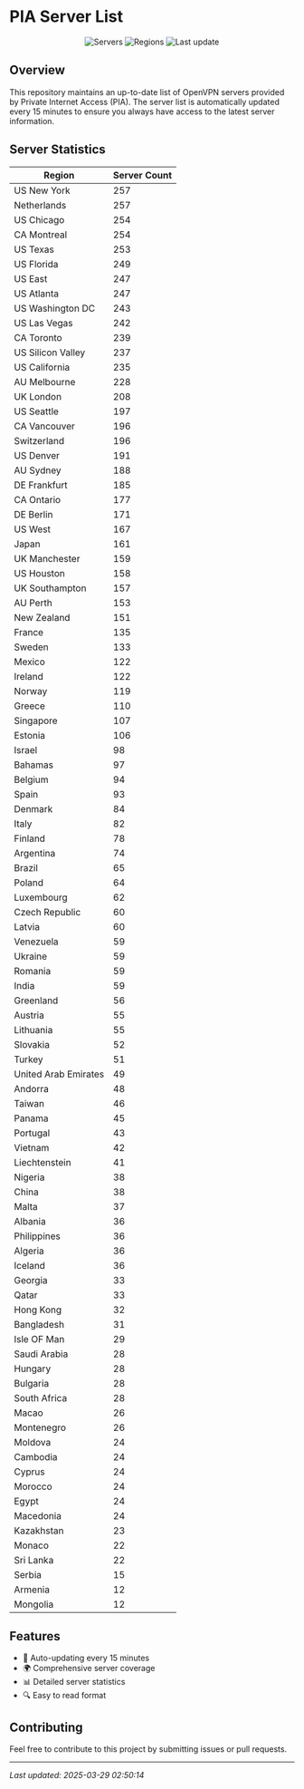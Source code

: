 # PIA Server List

<div align="center">

![Servers](https://img.shields.io/badge/servers-9,870-blue)
![Regions](https://img.shields.io/badge/regions-97-blue)
![Last update](https://img.shields.io/badge/Last_Updated-March_28_2025_21:50_EST-blue)

</div>

## Overview
This repository maintains an up-to-date list of OpenVPN servers provided by Private Internet Access (PIA). The server list is automatically updated every 15 minutes to ensure you always have access to the latest server information.

## Server Statistics
| Region | Server Count |
|--------|--------------|
| US New York                    | 257          |
| Netherlands                    | 257          |
| US Chicago                     | 254          |
| CA Montreal                    | 254          |
| US Texas                       | 253          |
| US Florida                     | 249          |
| US East                        | 247          |
| US Atlanta                     | 247          |
| US Washington DC               | 243          |
| US Las Vegas                   | 242          |
| CA Toronto                     | 239          |
| US Silicon Valley              | 237          |
| US California                  | 235          |
| AU Melbourne                   | 228          |
| UK London                      | 208          |
| US Seattle                     | 197          |
| CA Vancouver                   | 196          |
| Switzerland                    | 196          |
| US Denver                      | 191          |
| AU Sydney                      | 188          |
| DE Frankfurt                   | 185          |
| CA Ontario                     | 177          |
| DE Berlin                      | 171          |
| US West                        | 167          |
| Japan                          | 161          |
| UK Manchester                  | 159          |
| US Houston                     | 158          |
| UK Southampton                 | 157          |
| AU Perth                       | 153          |
| New Zealand                    | 151          |
| France                         | 135          |
| Sweden                         | 133          |
| Mexico                         | 122          |
| Ireland                        | 122          |
| Norway                         | 119          |
| Greece                         | 110          |
| Singapore                      | 107          |
| Estonia                        | 106          |
| Israel                         | 98           |
| Bahamas                        | 97           |
| Belgium                        | 94           |
| Spain                          | 93           |
| Denmark                        | 84           |
| Italy                          | 82           |
| Finland                        | 78           |
| Argentina                      | 74           |
| Brazil                         | 65           |
| Poland                         | 64           |
| Luxembourg                     | 62           |
| Czech Republic                 | 60           |
| Latvia                         | 60           |
| Venezuela                      | 59           |
| Ukraine                        | 59           |
| Romania                        | 59           |
| India                          | 59           |
| Greenland                      | 56           |
| Austria                        | 55           |
| Lithuania                      | 55           |
| Slovakia                       | 52           |
| Turkey                         | 51           |
| United Arab Emirates           | 49           |
| Andorra                        | 48           |
| Taiwan                         | 46           |
| Panama                         | 45           |
| Portugal                       | 43           |
| Vietnam                        | 42           |
| Liechtenstein                  | 41           |
| Nigeria                        | 38           |
| China                          | 38           |
| Malta                          | 37           |
| Albania                        | 36           |
| Philippines                    | 36           |
| Algeria                        | 36           |
| Iceland                        | 36           |
| Georgia                        | 33           |
| Qatar                          | 33           |
| Hong Kong                      | 32           |
| Bangladesh                     | 31           |
| Isle OF Man                    | 29           |
| Saudi Arabia                   | 28           |
| Hungary                        | 28           |
| Bulgaria                       | 28           |
| South Africa                   | 28           |
| Macao                          | 26           |
| Montenegro                     | 26           |
| Moldova                        | 24           |
| Cambodia                       | 24           |
| Cyprus                         | 24           |
| Morocco                        | 24           |
| Egypt                          | 24           |
| Macedonia                      | 24           |
| Kazakhstan                     | 23           |
| Monaco                         | 22           |
| Sri Lanka                      | 22           |
| Serbia                         | 15           |
| Armenia                        | 12           |
| Mongolia                       | 12           |

## Features
- 🔄 Auto-updating every 15 minutes
- 🌍 Comprehensive server coverage
- 📊 Detailed server statistics
- 🔍 Easy to read format

## Contributing
Feel free to contribute to this project by submitting issues or pull requests.

---
*Last updated: 2025-03-29 02:50:14*